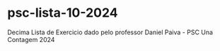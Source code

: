# psc-lista-10-2024
Decima Lista de Exercicio dado pelo professor Daniel Paiva - PSC Una Contagem 2024
